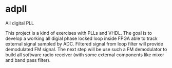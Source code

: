 # adpll

All digital PLL

This project is a kind of exercises with PLLs and VHDL. The goal is to develop a working all digial phase locked loop inside FPGA able to track external signal sampled by ADC. Filtered signal from loop filter will provide demodulated FM signal. The next step will be use such a  FM demodulator to build all software radio receiver (with some external components like mixer and band pass filter).
